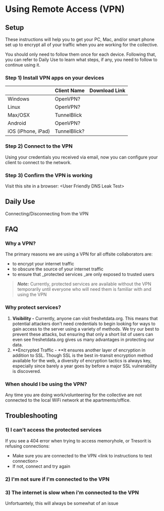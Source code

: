 # Using Remote Access \(VPN\)

## Setup

These instructions will help you to get your PC, Mac, and/or smart phone set up to encrypt all of your traffic when you are working for the collective.

You should only need to follow them once for each device. Following that, you can refer to Daily Use to learn what steps, if any, you need to follow to continue using it.

### Step 1\) Install VPN apps on your devices

|  | Client Name | Download Link |
| :--- | :--- | :--- |
| Windows | OpenVPN? |  |
| Linux | OpenVPN? |  |
| Max/OSX | TunnelBlick |  |
| Android | OpenVPN? |  |
| iOS \(iPhone, iPad\) | TunnelBlick? |  |

### Step 2\) Connect to the VPN

Using your credentials you received via email, now you can configure your client to connect to the network.

### Step 3\) Confirm the VPN is working

Visit this site in a browser: &lt;User Friendly DNS Leak Test&gt;

## Daily Use

Connecting/Disconnecting from the VPN

## FAQ

### Why a VPN?

The primary reasons we are using a VPN for all offsite collaborators are:

* to encrypt your internet traffic
* to obscure the source of your internet traffic
* to ensure that \_protected services \_are only exposed to trusted users

> _**Note:**_ Currently, protected services are available without the VPN temporarily until everyone who will need them is familiar with and using the VPN

### Why protect services?

1. **Visibility -** Currently, anyone can visit freshetdata.org. This means that potential attackers don't need credentials to begin looking for ways to gain access to the server using a variety of methods. We try our best to prevent these attacks, but ensuring that only a short list of users can even see freshetdata.org gives us many advantages in protecting our data.
2. **Encrypted Traffic - **It ensures another layer of encryption in addition to SSL. Though SSL is the best in-transit encryption method available for the web, a diversity of encryption tactics is always key, especially since barely a year goes by before a major SSL vulnerability is discovered.

### When should I be using the VPN?

Any time you are doing work/volunteering for the collective are not connected to the local WiFi network at the apartments/office.

## Troubleshooting

### 1\) I can't access the protected services

If you see a 404 error when trying to access memoryhole, or Tresorit is refusing connections:

* Make sure you are connected to the VPN &lt;link to instructions to test connection&gt;
* If not, connect and try again

### 2\) I'm not sure if I'm connected to the VPN

### 3\) The internet is slow when i'm connected to the VPN

Unfortuantely, this will always be somewhat of an issue



